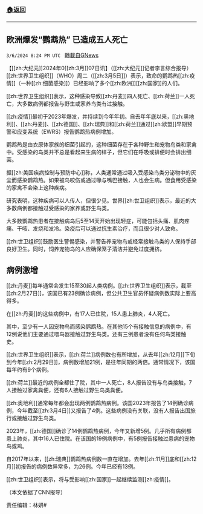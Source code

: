 ###  [:house:返回](README.md)
---


## 欧洲爆发“鹦鹉热” 已造成五人死亡
`3/6/2024 8:24 PM UTC ` [轉載自GNews](https://gnews.org/articles/2371639)

【[[zh:大纪元]]2024年0[[zh:3月]]07日讯】（[[zh:大纪元]]记者李言综合报导）[[zh:世界卫生组织]]（WHO）周二（[[zh:3月5日]]）表示，致命的鹦鹉热[[zh:疫情]]（一种[[zh:细菌感染]]）已经影响了多个[[zh:欧洲]][[zh:国家]]的人们。

[[zh:世界卫生组织]]表示，这种感染导致[[zh:丹麦]]四人死亡、[[zh:荷兰]]一人死亡，大多数病例都报告与野生或家养鸟类有过接触。

[[zh:疫情]]最初于2023年爆发，并持续到今年年初。自去年年底以来，[[zh:奥地利]]、[[zh:丹麦]]、[[zh:德国]]、[[zh:瑞典]]和[[zh:荷兰]]通过[[zh:欧盟]]早期预警和应变系统（EWRS）报告鹦鹉热病例增加。

鹦鹉热是由衣原体家族的细菌引起的，这种细菌存在于各种野生和宠物鸟类和家禽中。受感染的鸟类并不总是看起来生病的样子，但它们在呼吸或排便时会排出细菌。

据[[zh:美国疾病控制与预防中心]]称，人类通常通过吸入受感染鸟类分泌物中的灰尘而感染鹦鹉热。如果被鸟咬伤或通过喙与嘴巴接触，人也会生病。但食用受感染的家禽不会染上这种疾病。

研究表明，这种疾病可以人传人，但很少见。世界[[zh:世卫组织]]表示，最近的大多数病例都接触过受感染的家养或野生鸟类。

大多数鹦鹉热患者在接触病鸟后5至14天开始出现轻症，可能包括头痛、肌肉疼痛、干咳、发烧和发冷。染疫后可以通过抗生素治疗，而且很少对人致命。

[[zh:世卫组织]]鼓励医生警惕感染，并警告养宠物鸟或经常接触鸟类的人保持手部良好卫生。同时，饲养宠物鸟的人应确保笼子清洁并避免过度拥挤。

## 病例激增

[[zh:丹麦]]每年通常会发生15至30起人类病例。[[zh:世界卫生组织]]表示，截至[[zh:2月27日]]，该国已有23例确诊病例，但公共卫生官员怀疑病例数实际上要高得多。

在[[zh:丹麦]]的这些病例中，有17人已住院，15人患上肺炎，4人死亡。

其中，至少有一人因宠物鸟而感染鹦鹉热。在其他15个有接触信息的病例中，有12例说他们主要通过喂鸟器接触过野生鸟类。还有三例患者没有任何鸟类接触史。

[[zh:世界卫生组织]]表示，[[zh:荷兰]]病例数也有所增加，从去年[[zh:12月]]下旬到今年[[zh:2月29日]]，病例数增加21例，是往年同期的两倍。通常情况下，该国每年约有9个病例。

[[zh:荷兰]]最近的病例全都住了院，其中一人死亡，8人报告没有与鸟类接触，7人接触过家禽粪便，还有6人接触过野生鸟类粪便。

[[zh:奥地利]]通常每年都会出现两例鹦鹉热病例。该国2023年报告了14例确诊病例，今年截至[[zh:3月4日]]又报告了4例。这些病例没有关联，没有人报告出国旅行或接触过野生鸟类。

2023年，[[zh:德国]]确诊了14例鹦鹉热病例，今年又新增5例。几乎所有病例都患上肺炎，其中16人已住院。在该国的19例病例中，有5例报告接触过患病的宠物鸟或鸡。

自2017年以来，[[zh:瑞典]]鹦鹉热病例数一直在增加。去年[[zh:11月]]底和[[zh:12月]]初报告的病例数异常多，为26例。今年已经有13例。

[[zh:世卫组织]]表示，将与受影响[[zh:国家]]一起继续监测[[zh:疫情]]。

（本文依据了CNN报导）

责任编辑：林妍#
